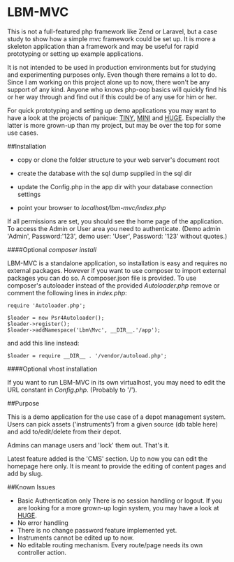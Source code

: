 # LBM-MVC 

This is not a full-featured php framework like Zend or Laravel, but a case study to show how a simple mvc framework could be set up. It is more a skeleton application than a framework and may be useful for rapid prototyping or setting up example applications. 

It is not intended to be used in production environments but for studying and experimenting purposes only. Even though there remains a lot to do. Since I am working on this project alone up to now, there won't be any support of any kind. Anyone who knows php-oop basics will quickly find his or her way through and find out if this could be of any use for him or her.

For quick prototyping and setting up demo applications you may want to have a look at the projects of panique: [TINY](https://github.com/panique/tiny), [MINI](https://github.com/panique/mini) and [HUGE](https://github.com/panique/huge). Especially the latter is more grown-up than my project, but may be over the top for some use cases.


##Installation


- copy or clone the folder structure to your web server's document root

- create the database with the sql dump supplied in the sql dir

- update the Config.php in the app dir with your database connection settings

- point your browser to *localhost/lbm-mvc/index.php* 

If all permissions are set, you should see the home page of the application.
To access the Admin or User area you need to authenticate. (Demo admin 'Admin', Password:'123', demo user: 'User', Password: '123' without quotes.)

####Optional *composer install*

LBM-MVC is a standalone application, so installation is easy and requires no external packages. However if you want to use composer to import external packages you can do so. A composer.json file is provided. To use composer's autoloader instead of the provided *Autoloader.php* remove or comment the following lines in   *index.php*:

	require 'Autoloader.php';
	
	$loader = new Psr4Autoloader();
	$loader->register();
	$loader->addNamespace('Lbm\Mvc', __DIR__.'/app');

and add this line instead:
	
	$loader = require __DIR__ . '/vendor/autoload.php';

####Optional vhost installation

If you want to run LBM-MVC in its own virtualhost, you may need to edit the URL constant in *Config.php*. (Probably to '/'). 


##Purpose

This is a demo application for the use case of a depot management system. Users can pick assets ('instruments') from a given source (db table here) and add to/edit/delete from their depot. 

Admins can manage users and 'lock' them out. That's it.

Latest feature added is the 'CMS' section. Up to now you can edit the homepage here  only. It is meant to provide the editing of content pages and add by slug. 

##Known Issues

- Basic Authentication only
There is no session handling or logout. If you are looking for a more grown-up login system, you may have a look at [HUGE](https://github.com/panique/huge).
- No error handling
- There is no change password feature implemented yet.
- Instruments cannot be edited up to now.
- No editable routing mechanism. Every route/page needs its own controller action.











